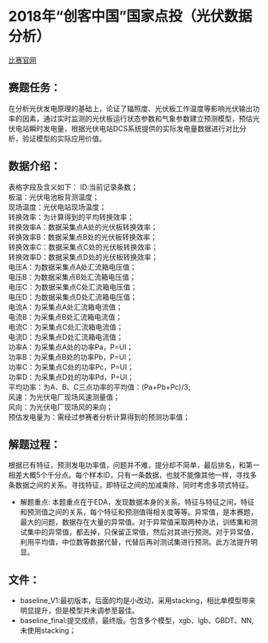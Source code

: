 # 2018年“创客中国”国家点投（光伏数据分析）
[比赛官网](https://www.datafountain.cn/competitions/303/details)  

## 赛题任务：
在分析光伏发电原理的基础上，论证了辐照度、光伏板工作温度等影响光伏输出功率的因素，通过实时监测的光伏板运行状态参数和气象参数建立预测模型，预估光伏电站瞬时发电量，根据光伏电站DCS系统提供的实际发电量数据进行对比分析，验证模型的实际应用价值。 

## 数据介绍：
  表格字段及含义如下：
  ID:当前记录条数；  
  板温：光伏电池板背测温度；  
  现场温度：光伏电站现场温度；  
  转换效率：为计算得到的平均转换效率；    
  转换效率A：数据采集点A处的光伏板转换效率；    
  转换效率B：数据采集点B处的光伏板转换效率；  
  转换效率C：数据采集点C处的光伏板转换效率；  
  转换效率D：数据采集点D处的光伏板转换效率；  
  电压A：为数据采集点A处汇流箱电压值；  
  电压B：为数据采集点B处汇流箱电压值；  
  电压C：为数据采集点C处汇流箱电压值；  
  电压D：为数据采集点D处汇流箱电压值；  
  电流A：为采集点A处汇流箱电流值；  
  电流B：为采集点B处汇流箱电流值；  
  电流C：为采集点C处汇流箱电流值；  
  电流D：为采集点D处汇流箱电流值；  
  功率A：为采集点A处的功率Pa，P=UI；  
  功率B：为采集点B处的功率Pb，P=UI；  
  功率C：为采集点C处的功率Pc，P=UI；  
  功率D：为采集点D处的功率Pd，P=UI；  
  平均功率：为A、B、C三点功率的平均值：(Pa+Pb+Pc)/3;  
  风速：为光伏电厂现场风速测量值；  
  风向：为光伏电厂现场风的来向；  
  预估发电量为：需经过参赛者分析计算得到的预测功率值；  

## 解题过程：
根据已有特征，预测发电功率值，问题并不难，提分却不简单，最后排名，和第一相差大概5个千分点。每个样本ID，只有一条数据，也就不能像其他一样，寻找多条数据之间的关系。寻找特征，即特征之间的加减乘除，同时考虑多项式特征。
* 解题重点:
本题重点在于EDA，发现数据本身的关系。特征与特征之间，特征和预测值之间的关系，每个特征和预测值得相关度等等。异常值，是本赛题，最大的问题，数据存在大量的异常值。对于异常值采取两种办法，训练集和测试集中的异常值，都去掉，只保留正常值，然后对其进行预测。对于异常值，利用平均值，中位数等数据代替，代替后再对测试集进行预测。此方法提升明显。

## 文件：
* baseline_V1:最初版本，后面的均是小改动，采用stacking，相比单模型带来明显提升，但是模型并未调参至最佳。
* baseline_final:提交成绩，最终版。包含多个模型，xgb、lgb、GBDT、NN,未使用stacking；


